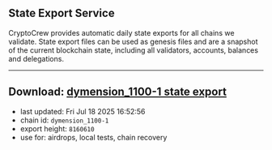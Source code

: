 ## State Export Service
CryptoCrew provides automatic daily state exports for all chains we validate. State export files can be used as genesis files and are a snapshot of the current blockchain state, including all validators, accounts, balances and delegations.

---
**Download: [dymension_1100-1 state export](https://dl-eu2.ccvalidators.com/SERVICE/dymension/dymension_1100-1_export_8160610.json)**
---

- last updated: Fri Jul 18 2025 16:52:56
- chain id: `dymension_1100-1`
- export height: `8160610`
- use for: airdrops, local tests, chain recovery
